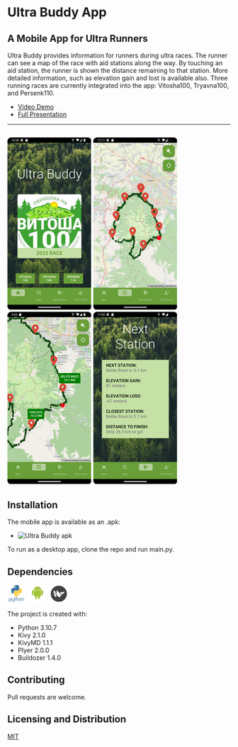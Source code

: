 [//]: <> (Readme for Ultra BUddy App)

# Ultra Buddy App
## A Mobile App for Ultra Runners
Ultra Buddy provides information for runners during ultra races. 
The runner can see a map of the race with aid stations along the way.
By touching an aid station, the runner is shown the distance remaining to that station. 
More detailed information, such as elevation gain and lost is available also. 
Three running races are currently integrated into the app: Vitosha100, Tryavna100, and Persenk110.
- [Video Demo](https://www.youtube.com/watch?v=9Y7RaWTjJjw)
- [Full Presentation](https://www.youtube.com/watch?v=ieIp-gkvLB4)
---
![alt text](https://github.com/krisibeck/UltraBuddyApp/blob/master/img/home_screen_small.png "Home screen")
![alt text](https://github.com/krisibeck/UltraBuddyApp/blob/master/img/map_screen_small.png "Map screen")
![alt text](https://github.com/krisibeck/UltraBuddyApp/blob/master/img/map_screen_zoom_small.png "Map screen")
![alt text](https://github.com/krisibeck/UltraBuddyApp/blob/master/img/next_screen_small.png "Next screen")
---
## Installation
The mobile app is available as an .apk:
- ![Ultra Buddy apk](https://github.com/krisibeck/UltraBuddyApp/tree/master/apk "Ultra Buddy Apk")

To run as a desktop app, clone the repo and run main.py.

## Dependencies
<div>
    <img src="https://github.com/devicons/devicon/blob/master/icons/python/python-original-wordmark.svg" width="40" height="40"/>&nbsp;
    <img src="https://github.com/devicons/devicon/blob/master/icons/android/android-original-wordmark.svg" width="40" height="40"/>&nbsp;
    <img src="https://raw.githubusercontent.com/kivy/kivy/master/kivy/data/logo/kivy-icon-256.png" width="40" height="40"/>&nbsp;
</div>

The project is created with: 
- Python 3.10.7
- Kivy 2.1.0
- KivyMD 1.1.1
- Plyer 2.0.0
- Buildozer 1.4.0

## Contributing

Pull requests are welcome.

## Licensing and Distribution

[MIT](https://choosealicense.com/licenses/mit/)